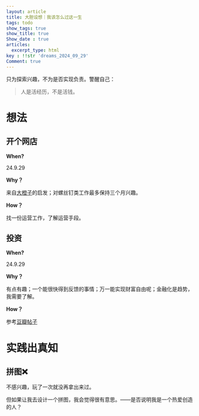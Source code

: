 ```yaml
---
layout: article
title: 大胆设想｜我该怎么过这一生
tags: todo
show_tags: true
show_title: true
Show_date : true
articles:
  excerpt_type: html
key : !!str 'dreams_2024_09_29'
Comment: true
---
```


只为探索兴趣，不为是否实现负责。警醒自己：

> 人是活经历，不是活钱。

<!--more-->

# 想法

## 开个网店

**When?**

24.9.29

**Why？**

来自[大橙子](https://www.xiaoyuzhoufm.com/episode/65d8198035dd8780ed1d7d54?s=eyJ1IjogIjYyYmM2N2I1ZWRjZTY3MTA0YTkxM2IzOSJ9)的启发；对螺丝钉类工作最多保持三个月兴趣。

**How？**

找一份运营工作，了解运营手段。

## 投资

**When?**

24.9.29

**Why？**

有点有趣；一个能很快得到反馈的事情；万一能实现财富自由呢；金融化是趋势，我需要了解。

**How？**

参考[豆瓣帖子](https://www.douban.com/group/topic/302249089/?_i=7621834wVtJoFW)

# 实践出真知

## 拼图❌

不感兴趣，玩了一次就没再拿出来过。

但如果让我去设计一个拼图，我会觉得很有意思。——是否说明我是一个热爱创造的人？